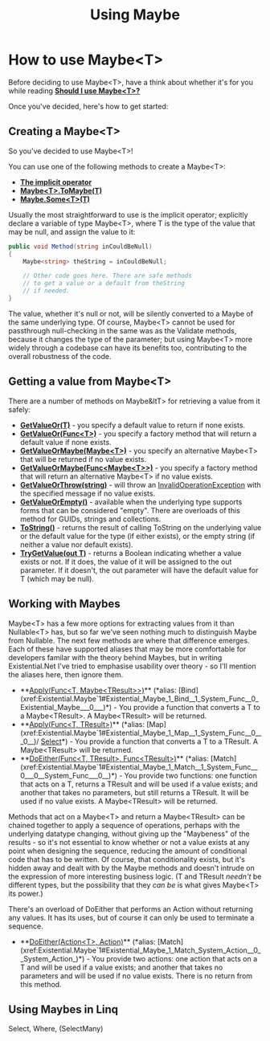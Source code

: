 ﻿---
uid: using_maybe.md
title: Using Maybe<T>
---
# How to use Maybe&lt;T&gt;
Before deciding to use Maybe&lt;T&gt;, have a think about whether it's for you while reading
**[Should I use Maybe&lt;T&gt;?](xref:should_i_use_maybe.md)**

Once you've decided, here's how to get started:
## Creating a Maybe&lt;T&gt;
So you've decided to use Maybe&lt;T&gt;!

You can use one of the following methods to create a Maybe&lt;T&gt;:
* **[The implicit operator](xref:Existential.Maybe`1#Existential_Maybe_1_op_Implicit__0__Existential_Maybe__0_)**
* **[Maybe&lt;T&gt;.ToMaybe(T)](xref:Existential.Maybe`1#Existential_Maybe_1_ToMaybe__0_)**
* **[Maybe.Some&lt;T&gt;(T)](xref:Existential.Maybe#Existential_Maybe_Some__1___0_)**

Usually the most straightforward to use is the implicit operator; explicitly declare a 
variable of type Maybe&lt;T&gt;, where T is the type of the value that may be null, and 
assign the value to it:

```cs
public void Method(string inCouldBeNull)
{
    Maybe<string> theString = inCouldBeNull;

    // Other code goes here. There are safe methods 
    // to get a value or a default from theString 
    // if needed.
}
```
The value, whether it's null or not, will be silently converted to a Maybe of the same 
underlying type. Of course, Maybe&lt;T&gt; cannot be used for passthrough null-checking 
in the same was as the Validate methods, because it changes the type of the parameter;
but using Maybe&lt;T&gt; more widely through a codebase can have its benefits too, 
contributing to the overall robustness of the code.

## Getting a value from Maybe&lt;T&gt;

There are a number of methods on Maybe&ltT&gt; for retrieving a value from it safely:
* **[GetValueOr(T)](xref:Existential.Maybe`1#Existential_Maybe_1_GetValueOr__0_)** - 
you specify a default value to return if none exists.
* **[GetValueOr(Func&lt;T&gt;)](xref:Existential.Maybe`1#Existential_Maybe_1_GetValueOr_System_Func__0__)** - 
you specify a factory method that will return a default value if none exists.
* **[GetValueOrMaybe(Maybe&lt;T&gt;)](xref:Existential.Maybe`1#Existential_Maybe_1_GetValueOrMaybe_Existential_Maybe__0__)** - 
you specify an alternative Maybe&lt;T&gt; that will be returned if no value exists.
* **[GetValueOrMaybe(Func&lt;Maybe&lt;T&gt;&gt;)](xref:Existential.Maybe`1#Existential_Maybe_1_GetValueOrMaybe_System_Func_Existential_Maybe__0___)** - 
you specify a factory method that will return an alternative Maybe&lt;T&gt; if no value exists.
* **[GetValueOrThrow(string)](xref:Existential.Maybe`1#Existential_Maybe_1_GetValueOrThrow_System_String_)** - 
will throw an 
[InvalidOperationException](https://docs.microsoft.com/en-us/dotnet/api/system.invalidoperationexception)
with the specified message if no value exists.
* **[GetValueOrEmpty()](xref:Existential.MaybeExtensions#Existential_MaybeExtensions_GetValueOrEmpty_Existential_Maybe_System_Guid__)** - 
available when the underlying type supports forms that can be considered "empty". There are 
overloads of this method for GUIDs, strings and collections.
* **[ToString()](xref:Existential.Maybe`1#Existential_Maybe_1_ToString)** - 
returns the result of calling ToString on the underlying value or the default value for the type (if either exists),
or the empty string (if neither a value nor default exists).
* **[TryGetValue(out T)](xref:Existential.Maybe`1#Existential_Maybe_1_TryGetValue__0__)** - 
returns a Boolean indicating whether a value exists or not. If it does, the value of it will 
be assigned to the out parameter. If it doesn't, the out parameter will have the default value
for T (which may be null).

## Working with Maybes
Maybe&lt;T&gt; has a few more options for extracting values from it than Nullable&lt;T&gt; has,
but so far we've seen nothing much to distinguish Maybe from Nullable. The next few methods are
where that difference emerges. Each of these have supported aliases that may be more comfortable for
developers familar with the theory behind Maybes, but in writing Existential.Net I've tried to
emphasise usability over theory - so I'll mention the aliases here, then ignore them.
* **[Apply(Func&lt;T, Maybe&lt;TResult&gt;&gt;)](xref:Existential.Maybe`1#Existential_Maybe_1_Apply__1_System_Func__0_Existential_Maybe___0___)** 
(*alias: 
[Bind](xref:Existential.Maybe`1#Existential_Maybe_1_Bind__1_System_Func__0_Existential_Maybe___0___)*) - 
You provide a function that converts a T to a Maybe&lt;TResult&gt;. A Maybe&lt;TResult&gt; 
will be returned.
* **[Apply(Func&lt;T, TResult&gt;)](xref:Existential.Maybe`1#Existential_Maybe_1_Apply__1_System_Func__0___0__)** 
(*alias: 
[Map](xref:Existential.Maybe`1#Existential_Maybe_1_Map__1_System_Func__0___0__)/
[Select](xref:Existential.Maybe`1#Existential_Maybe_1_Select__1_System_Func__0___0__)*) -
You provide a function that converts a T to a TResult. A Maybe&lt;TResult&gt; will be returned.
* **[DoEither(Func&lt;T, TResult&gt;, Func&lt;TResult&gt;)](xref:Existential.Maybe`1#Existential_Maybe_1_DoEither__1_System_Func__0___0__System_Func___0__)** 
(*alias: 
[Match](xref:Existential.Maybe`1#Existential_Maybe_1_Match__1_System_Func__0___0__System_Func___0__)*) -
You provide two functions: one function that acts on a T, returns a TResult and will be used if a value exists; and another 
that takes no parameters, but still returns a TResult. It will be used if no value exists. A
Maybe&lt;TResult&gt; will be returned.

Methods that act on a Maybe&lt;T&gt; and return a Maybe&lt;TResult&gt; can be chained together to apply a sequence of
operations, perhaps with the underlying datatype changing, without giving up the "Maybeness" of the results - so it's
not essential to know whether or not a value exists at any point when designing the sequence, reducing the amount
of conditional code that has to be written. Of course, that conditionality exists, but it's hidden away and dealt
with by the Maybe methods and doesn't intrude on the expression of more interesting business logic. (T and TResult 
*needn't* be different types, but the possibility that they *can be* is what gives Maybe&lt;T&gt; its power.)

There's an overload of DoEither that performs an Action without returning any values. It has its uses, but
of course it can only be used to terminate a sequence.

* **[DoEither(Action&lt;T&gt;, Action)](xref:Existential.Maybe`1#Existential_Maybe_1_DoEither_System_Action__0__System_Action_)** 
(*alias: 
[Match](xref:Existential.Maybe`1#Existential_Maybe_1_Match_System_Action__0__System_Action_)*) -
You provide two actions: one action that acts on a T and will be used if a value exists; and another that takes no parameters 
and will be used if no value exists. There is no return from this method.

## Using Maybes in Linq
Select, Where, (SelectMany)